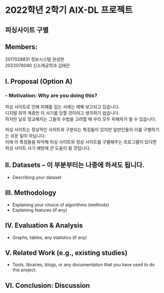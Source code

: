 # 2022학년 2학기 AIX-DL 프로젝트 
## 피싱사이트 구별  
## Members: 
2017028831 정보시스템 권성현  
2022078040 신소재공학과 김태은  
## I. Proposal (Option A)
### - Motivation: Why are you doing this?
피싱 사이트로 인해 피해를 입는 사례는 매해 보고되고 있습니다.  
디지털 취약 계층만 이 사기를 당할 것이라고 생각하기 쉽습니다.  
하지만 날로 정교해지는 그들의 수법을 고려할 때 우리 모두 피해자가 될 수 있습니다.  
  
피싱 사이트는 정상적인 사이트와 구분되는 특징들이 있지만 일반인들이 이를 구별하기는 쉬운 일이 아닙니다.  
이에 이 특징들을 파악해 피싱 사이트와 정상 사이트를 구별해주는 프로그램이 있다면 피싱 사이트 사기 예방에 큰 도움이 될 것입니다.    
## II. Datasets – 이 부분부터는 나중에 하셔도 됩니다.
- Describing your dataset
## III. Methodology
- Explaining your choice of algorithms (methods)  
- Explaining features (if any)  
## IV. Evaluation & Analysis
- Graphs, tables, any statistics (if any)
## V. Related Work (e.g., existing studies)
- Tools, libraries, blogs, or any documentation that you have used to do this project.
## VI. Conclusion: Discussion
